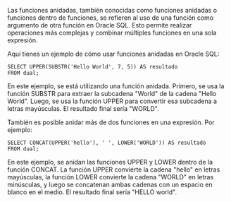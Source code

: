 Las funciones anidadas, también conocidas como funciones anidadas o funciones dentro de funciones, se refieren al uso de una función como argumento de otra función en Oracle SQL. Esto permite realizar operaciones más complejas y combinar múltiples funciones en una sola expresión.

Aquí tienes un ejemplo de cómo usar funciones anidadas en Oracle SQL:

```
SELECT UPPER(SUBSTR('Hello World', 7, 5)) AS resultado
FROM dual;
```

En este ejemplo, se está utilizando una función anidada. Primero, se usa la función SUBSTR para extraer la subcadena "World" de la cadena "Hello World". Luego, se usa la función UPPER para convertir esa subcadena a letras mayúsculas. El resultado final sería "WORLD".

También es posible anidar más de dos funciones en una expresión. Por ejemplo:

```
SELECT CONCAT(UPPER('hello'), ' ', LOWER('WORLD')) AS resultado
FROM dual;
```

En este ejemplo, se anidan las funciones UPPER y LOWER dentro de la función CONCAT. La función UPPER convierte la cadena "hello" en letras mayúsculas, la función LOWER convierte la cadena "WORLD" en letras minúsculas, y luego se concatenan ambas cadenas con un espacio en blanco en el medio. El resultado final sería "HELLO world".